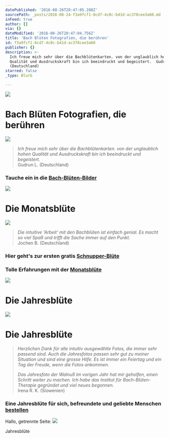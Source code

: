 ```yaml
---
datePublished: '2016-08-26T20:47:05.288Z'
sourcePath: _posts/2016-08-24-f3a9fcf1-8cd7-4c0c-b41d-ac378cee3a60.md
inFeed: true
author: []
via: {}
dateModified: '2016-08-26T20:47:04.756Z'
title: 'Bach Blüten Fotografien, die berühren'
id: f3a9fcf1-8cd7-4c0c-b41d-ac378cee3a60
publisher: {}
description: >-
  Ich freue mich sehr über die Bachblütenkarten. von der unglaublich hohen
  Qualität und Ausdruckskraft bin ich beeindruckt und begeistert.  Gudrun L.
  (Deutschland)
starred: false
_type: Blurb

---
```

![](https://the-grid-user-content.s3-us-west-2.amazonaws.com/38a4ccc9-8c89-4e5e-b699-e858e28cc6d9.png)

# Bach Blüten Fotografien, die berühren
![](https://the-grid-user-content.s3-us-west-2.amazonaws.com/75ae46ed-acd7-4305-bd69-27439ec69844.png)

> _Ich freue mich sehr über die Bachblütenkarten. von der unglaublich hohen Qualität und Ausdruckskraft bin ich beeindruckt und begeistert._  
> Gudrun L. (Deutschland)

### Tauche ein in die **[Bach-Blüten-Bilder][0]**
![](https://the-grid-user-content.s3-us-west-2.amazonaws.com/d8bd7c84-e262-405a-9277-5e3768de10e8.png)

# Die Monatsblüte
![](https://the-grid-user-content.s3-us-west-2.amazonaws.com/133ea0b0-e305-455b-817f-f34f4c547d62.jpg)

> _Die intuitive 'Arbeit' mit den Bachblüten ist einfach genial. Es macht so viel Spaß und trifft die Sache immer auf den Punkt._  
> Jochen B. (Deutschland)

### Hier geht's zur ersten gratis [Schnupper-Blüte][1]

### Tolle Erfahrungen mit der [Monatsblüte][0]
![](https://the-grid-user-content.s3-us-west-2.amazonaws.com/b1a9af6f-ccb7-45cd-95b2-49c4e6885461.png)

# Die Jahresblüte
![](https://the-grid-user-content.s3-us-west-2.amazonaws.com/0cf10d13-4c19-4017-bc0e-8d13b0484aab.jpg)

# Die Jahresblüte

> _Herzlichen Dank für alle intuitiv ausgewählte Fotos, die immer sehr passend sind. Auch die Jahresfotos passen sehr gut zu meiner Situation und sind eine grosse Hilfe. Es ist immer ein Feiertag und ein Tag der Freude, wenn die Fotos ankommen._
> 
> _Das Jahresfoto der Walnuß im vorigen Jahr hat mir geholfen, einen Schritt weiter zu machen. Ich habe das Institut für Bach-Blüten-Therapie gegründet und viel neues begonnen._  
> Irena R. K. (Slowenien) 

### Eine Jahresblüte für sich, befreundete und geliebte Menschen [bestellen][2]

Hallo, getrennte Seite: ![](https://the-grid-user-content.s3-us-west-2.amazonaws.com/d0120998-dda1-41b3-844f-9bbbd34923c4.jpg)

Jahresblüte

[0]: http://flowerenergies.com/erfahrungen.html
[1]: http://flowerenergies.com/mbl-anfordern.html
[2]: http://www.flowerenergies.com/die-jahresbluete-jbl.html